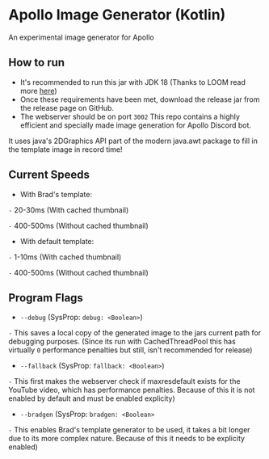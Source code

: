 # Apollo Image Generator (Kotlin)
An experimental image generator for Apollo

## How to run
  * It's recommended to run this jar with JDK 18 (Thanks to LOOM read more [here](https://wiki.openjdk.java.net/display/loom/Main))
  * Once these requirements have been met, download the release jar from the release page on GitHub.
  * The webserver should be on port `3002`
This repo contains a highly efficient and specially made image generation for Apollo Discord bot.

It uses java's 2DGraphics API part of the modern java.awt package to fill in the template image in record time!

## Current Speeds
* With Brad's template:

`-` 20-30ms (With cached thumbnail) 

`-` 400-500ms (Without cached thumbnail)

* With default template:

`-` 1-10ms (With cached thumbnail)

`-` 400-500ms (Without cached thumbnail)

## Program Flags

* `--debug` (SysProp: `debug: <Boolean>`)

`-` This saves a local copy of the generated image to the jars current path for debugging purposes. (Since its run with CachedThreadPool this has virtually `0` performance penalties but still, isn't recommended for release)

* `--fallback` (SysProp: `fallback: <Boolean>`)

`-` This first makes the webserver check if maxresdefault exists for the YouTube video, which has performance penalties. Because of this it is not enabled by default and must be enabled explicity)

* `--bradgen` (SysProp: `bradgen: <Boolean>`

`-` This enables Brad's template generator to be used, it takes a bit longer due to its more complex nature. Because of this it needs to be explicity enabled)
